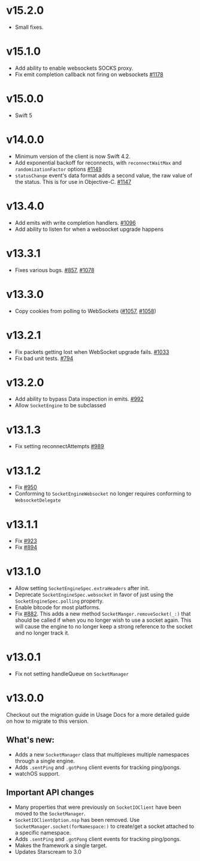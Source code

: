 # v15.2.0

- Small fixes.

# v15.1.0

- Add ability to enable websockets SOCKS proxy.
- Fix emit completion callback not firing on websockets [#1178](https://github.com/socketio/socket.io-client-swift/issues/1178)

# v15.0.0

- Swift 5

# v14.0.0

- Minimum version of the client is now Swift 4.2.
- Add exponential backoff for reconnects, with `reconnectWaitMax` and `randomizationFactor` options [#1149](https://github.com/socketio/socket.io-client-swift/pull/1149)
- `statusChange` event's data format adds a second value, the raw value of the status. This is for use in Objective-C. [#1147](https://github.com/socketio/socket.io-client-swift/issues/1147)

# v13.4.0

- Add emits with write completion handlers. [#1096](https://github.com/socketio/socket.io-client-swift/issues/1096)
- Add ability to listen for when a websocket upgrade happens

# v13.3.1

- Fixes various bugs. [#857](https://github.com/socketio/socket.io-client-swift/issues/857), [#1078](https://github.com/socketio/socket.io-client-swift/issues/1078)

# v13.3.0

- Copy cookies from polling to WebSockets ([#1057](https://github.com/socketio/socket.io-client-swift/issues/1057), [#1058](https://github.com/socketio/socket.io-client-swift/issues/1058))

# v13.2.1

- Fix packets getting lost when WebSocket upgrade fails. [#1033](https://github.com/socketio/socket.io-client-swift/issues/1033)
- Fix bad unit tests. [#794](https://github.com/socketio/socket.io-client-swift/issues/794)

# v13.2.0

- Add ability to bypass Data inspection in emits. [#992]((https://github.com/socketio/socket.io-client-swift/issues/992))
- Allow `SocketEngine` to be subclassed

# v13.1.3

- Fix setting reconnectAttempts [#989]((https://github.com/socketio/socket.io-client-swift/issues/989))


# v13.1.2

- Fix [#950](https://github.com/socketio/socket.io-client-swift/issues/950)
- Conforming to `SocketEngineWebsocket` no longer requires conforming to `WebsocketDelegate`


# v13.1.1

- Fix [#923](https://github.com/socketio/socket.io-client-swift/issues/923)
- Fix [#894](https://github.com/socketio/socket.io-client-swift/issues/894)

# v13.1.0

- Allow setting `SocketEngineSpec.extraHeaders` after init.
- Deprecate `SocketEngineSpec.websocket` in favor of just using the `SocketEngineSpec.polling` property.
- Enable bitcode for most platforms.
- Fix [#882](https://github.com/socketio/socket.io-client-swift/issues/882). This adds a new method
`SocketManger.removeSocket(_:)` that should be called if when you no longer wish to use a socket again.
This will cause the engine to no longer keep a strong reference to the socket and no longer track it.

# v13.0.1

- Fix not setting handleQueue on `SocketManager`

# v13.0.0

Checkout out the migration guide in Usage Docs for a more detailed guide on how to migrate to this version.

What's new:
---

- Adds a new `SocketManager` class that multiplexes multiple namespaces through a single engine.
- Adds `.sentPing` and `.gotPong` client events for tracking ping/pongs.
- watchOS support.

Important API changes
---

- Many properties that were previously on `SocketIOClient` have been moved to the `SocketManager`.
- `SocketIOClientOption.nsp` has been removed. Use `SocketManager.socket(forNamespace:)` to create/get a socket attached to a specific namespace.
- Adds `.sentPing` and `.gotPong` client events for tracking ping/pongs.
- Makes the framework a single target.
- Updates Starscream to 3.0
